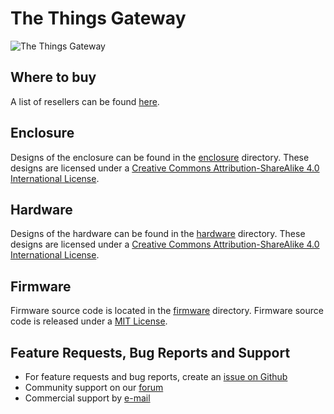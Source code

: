 # The Things Gateway

![The Things Gateway](doc/header.png)

## Where to buy

A list of resellers can be found [here](https://www.thethingsnetwork.org/the-things-products).

## Enclosure

Designs of the enclosure can be found in the [enclosure](./enclosure) directory. These designs are licensed under a [Creative Commons Attribution-ShareAlike 4.0 International License](http://creativecommons.org/licenses/by-sa/4.0/).

## Hardware

Designs of the hardware can be found in the [hardware](./hardware) directory. These designs are licensed under a [Creative Commons Attribution-ShareAlike 4.0 International License](http://creativecommons.org/licenses/by-sa/4.0/).

## Firmware

Firmware source code is located in the [firmware](./firmware) directory. Firmware source code is released under a [MIT License](https://opensource.org/licenses/MIT).

## Feature Requests, Bug Reports and Support

- For feature requests and bug reports, create an [issue on Github](https://github.com/TheThingsProducts/gateway/issues)
- Community support on our [forum](https://www.thethingsnetwork.org/forum/c/gateways/the-things-gateway)
- Commercial support by [e-mail](mailto:support@thethingsproducts.com)

